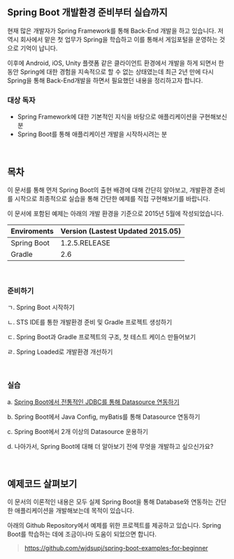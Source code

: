 ## Spring Boot 개발환경 준비부터 실습까지

현재 많은 개발자가 Spring Framework를 통해 Back-End 개발을 하고 있습니다. 저 역시 회사에서 맡은 첫 업무가 Spring을 학습하고 이를 통해서 게임포털을 운영하는 것으로 기억이 납니다.

이후에 Android, iOS, Unity 플랫폼 같은 클라이언트 환경에서 개발을 하게 되면서 한 동안 Spring에 대한 경험을 지속적으로 할 수 없는 상태였는데 최근 2년 만에 다시 Spring을 통해 Back-End개발을 하면서 필요했던 내용을 정리하고자 합니다.

### 대상 독자

- Spring Framework에 대한 기본적인 지식을 바탕으로 애플리케이션을 구현해보신 분
- Spring Boot를 통해 애플리케이션 개발을 시작하시려는 분

<br>

## 목차

이 문서를 통해 먼저 Spring Boot의 출현 배경에 대해 간단히 알아보고, 개발환경 준비를 시작으로 최종적으로 실습을 통해 간단한 예제를 직접 구현해보기를 바랍니다.

이 문서에 포함된 예제는 아래의 개발 환경을 기준으로 2015년 5월에 작성되었습니다.

 Enviroments | Version (Lastest Updated 2015.05)
---|---
Spring Boot | 1.2.5.RELEASE
Gradle | 2.6

<br>

### 준비하기

ㄱ. Spring Boot 시작하기

ㄴ. STS IDE를 통한 개발환경 준비 및 Gradle 프로젝트 생성하기

ㄷ. Spring Boot과 Gradle 프로젝트의 구조, 첫 테스트 케이스 만들어보기

ㄹ. Spring Loaded로 개발환경 개선하기


<br>

### 실습

a. [Spring Boot에서 전통적인 JDBC를 통해 Datasource 연동하기](https://github.com/wjdsupj/stunstun-wiki/blob/master/Spring/2015-11-01-spring-boot-jdbc.md)

b. Spring Boot에서 Java Config, myBatis를 통해 Datasource 연동하기

c. Spring Boot에서 2개 이상의 Datasource 운용하기

d. 나아가서, Spring Boot에 대해 더 알아보기 전에 무엇을 개발하고 싶으신가요?

<br>

##  예제코드 살펴보기

이 문서의 이론적인 내용은 모두 실제 Spring Boot을 통해 Database와 연동하는 간단한 애플리케이션을 개발해보는데 목적이 있습니다.

아래의 Github Repository에서 예제를 위한 프로젝트를 제공하고 있습니다. Spring Boot를 학습하는 데에 조금이나마 도움이 되었으면 합니다.
> https://github.com/wjdsupj/spring-boot-examples-for-beginner
